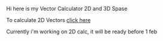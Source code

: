 
Hi here is my Vector Calculator 2D and 3D Spase

To calculate 2D Vectors [click here]()

Currently i'm working on 2D calc, it will be ready before 1 feb
